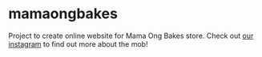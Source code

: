 # mamaongbakes
Project to create online website for Mama Ong Bakes store. Check out [our instagram](https://www.instagram.com/mamaongbakes/) to find out more about the mob!
